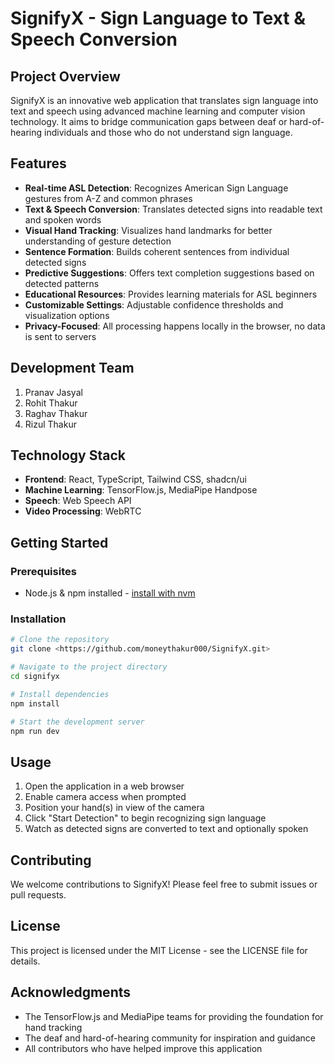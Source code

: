 
# SignifyX - Sign Language to Text & Speech Conversion

## Project Overview

SignifyX is an innovative web application that translates sign language into text and speech using advanced machine learning and computer vision technology. It aims to bridge communication gaps between deaf or hard-of-hearing individuals and those who do not understand sign language.

## Features

- **Real-time ASL Detection**: Recognizes American Sign Language gestures from A-Z and common phrases
- **Text & Speech Conversion**: Translates detected signs into readable text and spoken words
- **Visual Hand Tracking**: Visualizes hand landmarks for better understanding of gesture detection
- **Sentence Formation**: Builds coherent sentences from individual detected signs
- **Predictive Suggestions**: Offers text completion suggestions based on detected patterns
- **Educational Resources**: Provides learning materials for ASL beginners
- **Customizable Settings**: Adjustable confidence thresholds and visualization options
- **Privacy-Focused**: All processing happens locally in the browser, no data is sent to servers

## Development Team

1. Pranav Jasyal
2. Rohit Thakur
3. Raghav Thakur
4. Rizul Thakur

## Technology Stack

- **Frontend**: React, TypeScript, Tailwind CSS, shadcn/ui
- **Machine Learning**: TensorFlow.js, MediaPipe Handpose
- **Speech**: Web Speech API
- **Video Processing**: WebRTC

## Getting Started

### Prerequisites

- Node.js & npm installed - [install with nvm](https://github.com/nvm-sh/nvm#installing-and-updating)

### Installation

```sh
# Clone the repository
git clone <https://github.com/moneythakur000/SignifyX.git>

# Navigate to the project directory
cd signifyx

# Install dependencies
npm install

# Start the development server
npm run dev
```

## Usage

1. Open the application in a web browser
2. Enable camera access when prompted
3. Position your hand(s) in view of the camera
4. Click "Start Detection" to begin recognizing sign language
5. Watch as detected signs are converted to text and optionally spoken

## Contributing

We welcome contributions to SignifyX! Please feel free to submit issues or pull requests.

## License

This project is licensed under the MIT License - see the LICENSE file for details.

## Acknowledgments

- The TensorFlow.js and MediaPipe teams for providing the foundation for hand tracking
- The deaf and hard-of-hearing community for inspiration and guidance
- All contributors who have helped improve this application
